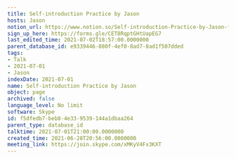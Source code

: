 ```yaml
---
title: Self-introduction Practice by Jason
hosts: Jason
notion_url: https://www.notion.so/Self-introduction-Practice-by-Jason-f5dfedb7beb84e339539144a1dbaa264
sign_up_here: https://forms.gle/CET8RqptGHtUapEG7
last_edited_time: 2021-07-02T18:57:00.0000000
parent_database_id: e9339446-880f-4ef0-8ad7-8ad1f507dded
tags:
- Talk
- 2021-07-01
- Jason
indexDate: 2021-07-01
name: Self-introduction Practice by Jason
object: page
archived: false
language_level: No limit
software: Skype
id: f5dfedb7-beb8-4e33-9539-144a1dbaa264
parent_type: database_id
talktime: 2021-07-01T21:00:00.0000000
created_time: 2021-06-28T20:56:00.0000000
meeting_link: https://join.skype.com/xMKyV4Fx3KXT
---
```







